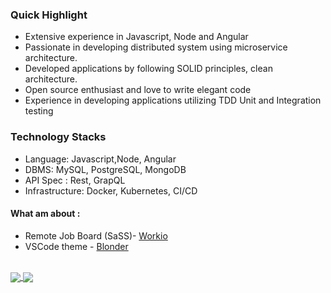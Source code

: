
### Quick Highlight 
* Extensive experience in Javascript, Node and Angular
* Passionate in developing distributed system using microservice architecture.
* Developed applications by following SOLID principles, clean architecture.
* Open source enthusiast and love to write elegant code
* Experience in developing applications utilizing TDD  Unit and Integration testing


### Technology Stacks
- Language: Javascript,Node, Angular
- DBMS: MySQL, PostgreSQL, MongoDB
- API Spec : Rest, GrapQL
- Infrastructure: Docker, Kubernetes, CI/CD

 #### What am about :
- Remote Job Board (SaSS)- [Workio] 
- VSCode theme - [Blonder]
 <br />

<a href="https://github.com/acquahsamuel">
  <img align="center" src="https://github-readme-stats.vercel.app/api?username=acquahsamuel&theme=nord&show_icons=true&count_private=true&hide=contribs&line_height=40" />
</a>

<a href="https://github.com/acquahsamuel">
  <img align="center" src="https://github-readme-stats.vercel.app/api/top-langs/?username=acquahsamuel&theme=nord&langs_count=4&hide=ejs" />
</a>

[workio]: https://workio-demo.herokuapp.com/
[website]: https://acquahsamuel.github.io/profile/
[instagram]: https://www.instagram.com/acquah.samuel.io/
[linkedin]: https://www.linkedin.com/in/acquahsamuel
[readme]:https://github.com/acquahsamuel/acquahsamuel/edit/master/README.md
[blonder]: https://marketplace.visualstudio.com/items?itemName=acquahsamuel.blonder&ssr=false#overview

<!--
Let's connect (:)

Linkedin : [Linkedin]  <br>
Email : iamsamuelacquah@gmail.com
[Linkedin]: https://www.linkedin.com/in/acquahsamuel
-->

